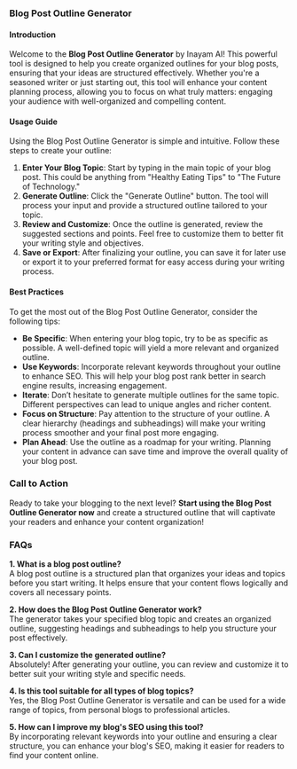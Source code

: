 ### Blog Post Outline Generator

#### Introduction
Welcome to the **Blog Post Outline Generator** by Inayam AI! This powerful tool is designed to help you create organized outlines for your blog posts, ensuring that your ideas are structured effectively. Whether you're a seasoned writer or just starting out, this tool will enhance your content planning process, allowing you to focus on what truly matters: engaging your audience with well-organized and compelling content.

#### Usage Guide
Using the Blog Post Outline Generator is simple and intuitive. Follow these steps to create your outline:

1. **Enter Your Blog Topic**: Start by typing in the main topic of your blog post. This could be anything from "Healthy Eating Tips" to "The Future of Technology."
2. **Generate Outline**: Click the "Generate Outline" button. The tool will process your input and provide a structured outline tailored to your topic.
3. **Review and Customize**: Once the outline is generated, review the suggested sections and points. Feel free to customize them to better fit your writing style and objectives.
4. **Save or Export**: After finalizing your outline, you can save it for later use or export it to your preferred format for easy access during your writing process.

#### Best Practices
To get the most out of the Blog Post Outline Generator, consider the following tips:

- **Be Specific**: When entering your blog topic, try to be as specific as possible. A well-defined topic will yield a more relevant and organized outline.
- **Use Keywords**: Incorporate relevant keywords throughout your outline to enhance SEO. This will help your blog post rank better in search engine results, increasing engagement.
- **Iterate**: Don’t hesitate to generate multiple outlines for the same topic. Different perspectives can lead to unique angles and richer content.
- **Focus on Structure**: Pay attention to the structure of your outline. A clear hierarchy (headings and subheadings) will make your writing process smoother and your final post more engaging.
- **Plan Ahead**: Use the outline as a roadmap for your writing. Planning your content in advance can save time and improve the overall quality of your blog post.

### Call to Action
Ready to take your blogging to the next level? **Start using the Blog Post Outline Generator now** and create a structured outline that will captivate your readers and enhance your content organization!

### FAQs

**1. What is a blog post outline?**  
A blog post outline is a structured plan that organizes your ideas and topics before you start writing. It helps ensure that your content flows logically and covers all necessary points.

**2. How does the Blog Post Outline Generator work?**  
The generator takes your specified blog topic and creates an organized outline, suggesting headings and subheadings to help you structure your post effectively.

**3. Can I customize the generated outline?**  
Absolutely! After generating your outline, you can review and customize it to better suit your writing style and specific needs.

**4. Is this tool suitable for all types of blog topics?**  
Yes, the Blog Post Outline Generator is versatile and can be used for a wide range of topics, from personal blogs to professional articles.

**5. How can I improve my blog's SEO using this tool?**  
By incorporating relevant keywords into your outline and ensuring a clear structure, you can enhance your blog's SEO, making it easier for readers to find your content online.